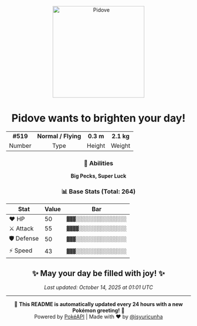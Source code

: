 <div align="center">

<img src="https://raw.githubusercontent.com/PokeAPI/sprites/master/sprites/pokemon/519.png" width="250" height="250" alt="Pidove">

# **Pidove** wants to brighten your day!

<table>
<tr>
<td align="center"><strong>#519</strong></td>
<td align="center"><strong>Normal / Flying</strong></td>
<td align="center"><strong>0.3 m</strong></td>
<td align="center"><strong>2.1 kg</strong></td>
</tr>
<tr>
<td align="center">Number</td>
<td align="center">Type</td>
<td align="center">Height</td>
<td align="center">Weight</td>
</tr>
</table>

### 🎯 Abilities
**Big Pecks, Super Luck**

### 📊 Base Stats (Total: 264)

| Stat | Value | Bar |
|------|-------|-----|
| ❤️ HP | 50 | `▓▓▓░░░░░░░░░░░░░░░░░` |
| ⚔️ Attack | 55 | `▓▓▓▓░░░░░░░░░░░░░░░░` |
| 🛡️ Defense | 50 | `▓▓▓░░░░░░░░░░░░░░░░░` |
| ⚡ Speed | 43 | `▓▓▓░░░░░░░░░░░░░░░░░` |

## ✨ May your day be filled with joy! ✨

*Last updated: October 14, 2025 at 01:01 UTC*

---

🌟 **This README is automatically updated every 24 hours with a new Pokémon greeting!** 🌟<br>
Powered by [PokéAPI](https://pokeapi.co/) | Made with ❤️ by [@isyuricunha](https://github.com/isyuricunha)

</div>